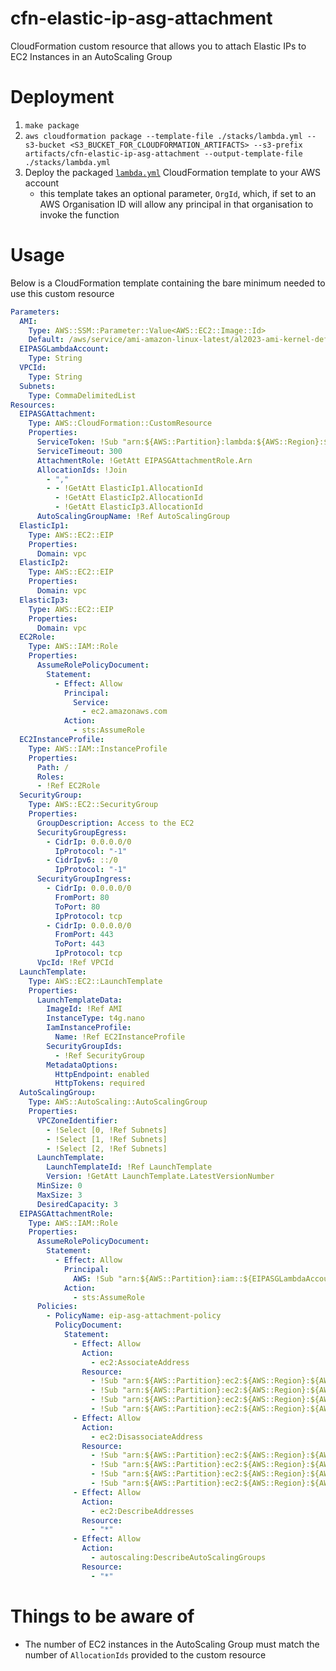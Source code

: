 # cfn-elastic-ip-asg-attachment
CloudFormation custom resource that allows you to attach Elastic IPs to EC2 Instances in an AutoScaling Group

# Deployment
1. `make package`
1. `aws cloudformation package --template-file ./stacks/lambda.yml --s3-bucket <S3_BUCKET_FOR_CLOUDFORMATION_ARTIFACTS> --s3-prefix artifacts/cfn-elastic-ip-asg-attachment --output-template-file ./stacks/lambda.yml`
1. Deploy the packaged [`lambda.yml`](./stacks/lambda.yml) CloudFormation template to your AWS account
    - this template takes an optional parameter, `OrgId`, which, if set to an AWS Organisation ID will
    allow any principal in that organisation to invoke the function

# Usage
Below is a CloudFormation template containing the bare minimum needed to use this custom resource
```yaml
Parameters:
  AMI:
    Type: AWS::SSM::Parameter::Value<AWS::EC2::Image::Id>
    Default: /aws/service/ami-amazon-linux-latest/al2023-ami-kernel-default-arm64
  EIPASGLambdaAccount:
    Type: String
  VPCId:
    Type: String
  Subnets:
    Type: CommaDelimitedList
Resources:
  EIPASGAttachment:
    Type: AWS::CloudFormation::CustomResource
    Properties:
      ServiceToken: !Sub "arn:${AWS::Partition}:lambda:${AWS::Region}:${EIPASGLambdaAccount}:function:live-cfn-elastic-ip-asg-attachment"
      ServiceTimeout: 300
      AttachmentRole: !GetAtt EIPASGAttachmentRole.Arn
      AllocationIds: !Join
        - ","
        - - !GetAtt ElasticIp1.AllocationId
          - !GetAtt ElasticIp2.AllocationId
          - !GetAtt ElasticIp3.AllocationId
      AutoScalingGroupName: !Ref AutoScalingGroup
  ElasticIp1:
    Type: AWS::EC2::EIP
    Properties:
      Domain: vpc
  ElasticIp2:
    Type: AWS::EC2::EIP
    Properties:
      Domain: vpc
  ElasticIp3:
    Type: AWS::EC2::EIP
    Properties:
      Domain: vpc
  EC2Role:
    Type: AWS::IAM::Role
    Properties:
      AssumeRolePolicyDocument:
        Statement:
          - Effect: Allow
            Principal:
              Service:
                - ec2.amazonaws.com
            Action:
              - sts:AssumeRole
  EC2InstanceProfile:
    Type: AWS::IAM::InstanceProfile
    Properties:
      Path: /
      Roles:
      - !Ref EC2Role
  SecurityGroup:
    Type: AWS::EC2::SecurityGroup
    Properties:
      GroupDescription: Access to the EC2
      SecurityGroupEgress:
        - CidrIp: 0.0.0.0/0
          IpProtocol: "-1"
        - CidrIpv6: ::/0
          IpProtocol: "-1"
      SecurityGroupIngress:
        - CidrIp: 0.0.0.0/0
          FromPort: 80
          ToPort: 80
          IpProtocol: tcp
        - CidrIp: 0.0.0.0/0
          FromPort: 443
          ToPort: 443
          IpProtocol: tcp
      VpcId: !Ref VPCId
  LaunchTemplate:
    Type: AWS::EC2::LaunchTemplate
    Properties:
      LaunchTemplateData:
        ImageId: !Ref AMI
        InstanceType: t4g.nano
        IamInstanceProfile:
          Name: !Ref EC2InstanceProfile
        SecurityGroupIds:
          - !Ref SecurityGroup
        MetadataOptions:
          HttpEndpoint: enabled
          HttpTokens: required
  AutoScalingGroup:
    Type: AWS::AutoScaling::AutoScalingGroup
    Properties:
      VPCZoneIdentifier:
        - !Select [0, !Ref Subnets]
        - !Select [1, !Ref Subnets]
        - !Select [2, !Ref Subnets]
      LaunchTemplate:
        LaunchTemplateId: !Ref LaunchTemplate
        Version: !GetAtt LaunchTemplate.LatestVersionNumber
      MinSize: 0
      MaxSize: 3
      DesiredCapacity: 3
  EIPASGAttachmentRole:
    Type: AWS::IAM::Role
    Properties:
      AssumeRolePolicyDocument:
        Statement:
          - Effect: Allow
            Principal:
              AWS: !Sub "arn:${AWS::Partition}:iam::${EIPASGLambdaAccount}:role/live-cfn-elastic-ip-asg-attachment"
            Action:
              - sts:AssumeRole
      Policies:
        - PolicyName: eip-asg-attachment-policy
          PolicyDocument:
            Statement:
              - Effect: Allow
                Action:
                  - ec2:AssociateAddress
                Resource:
                  - !Sub "arn:${AWS::Partition}:ec2:${AWS::Region}:${AWS::AccountId}:elastic-ip/${ElasticIp1.AllocationId}"
                  - !Sub "arn:${AWS::Partition}:ec2:${AWS::Region}:${AWS::AccountId}:elastic-ip/${ElasticIp2.AllocationId}"
                  - !Sub "arn:${AWS::Partition}:ec2:${AWS::Region}:${AWS::AccountId}:elastic-ip/${ElasticIp3.AllocationId}"
                  - !Sub "arn:${AWS::Partition}:ec2:${AWS::Region}:${AWS::AccountId}:instance/*"
              - Effect: Allow
                Action:
                  - ec2:DisassociateAddress
                Resource:
                  - !Sub "arn:${AWS::Partition}:ec2:${AWS::Region}:${AWS::AccountId}:elastic-ip/${ElasticIp1.AllocationId}"
                  - !Sub "arn:${AWS::Partition}:ec2:${AWS::Region}:${AWS::AccountId}:elastic-ip/${ElasticIp2.AllocationId}"
                  - !Sub "arn:${AWS::Partition}:ec2:${AWS::Region}:${AWS::AccountId}:elastic-ip/${ElasticIp3.AllocationId}"
                  - !Sub "arn:${AWS::Partition}:ec2:${AWS::Region}:${AWS::AccountId}:network-interface/*"
              - Effect: Allow
                Action:
                  - ec2:DescribeAddresses
                Resource:
                  - "*"
              - Effect: Allow
                Action:
                  - autoscaling:DescribeAutoScalingGroups
                Resource:
                  - "*"
```

# Things to be aware of
- The number of EC2 instances in the AutoScaling Group must match the number of `AllocationIds` provided to the
custom resource

